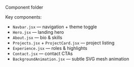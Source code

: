 Component folder

Key components:

- `Navbar.jsx` — navigation + theme toggle
- `Hero.jsx` — landing hero
- `About.jsx` — bio & skills
- `Projects.jsx` + `ProjectCard.jsx` — project listing
- `Experience.jsx` — roles & highlights
- `Contact.jsx` — contact CTAs
- `BackgroundAnimation.jsx` — subtle SVG mesh animation
